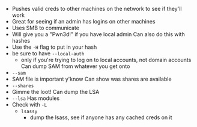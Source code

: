 - Pushes valid creds to other machines on the network to see if they'll work
- Great for seeing if an admin has logins on other machines
- Uses SMB to communicate
- Will give you a "Pwn3d!" if you have local admin
Can also do this with hashes
- Use the `-H` flag to put in your hash
- be sure to have `--local-auth`
	- only if you're trying to log on to local accounts, not domain accounts
Can dump SAM from whatever you get onto
- `--sam`
- SAM file is important y'know
Can show was shares are available
- `--shares`
- Gimme the loot!
Can dump the LSA
- `--lsa`
Has modules
- Check with `-L`
	- `lsassy`
		- dump the lsass, see if anyone has any cached creds on it
